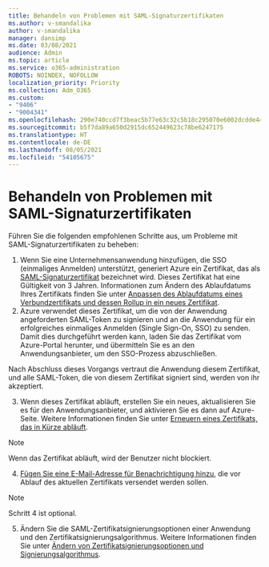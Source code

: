 ```yaml
---
title: Behandeln von Problemen mit SAML-Signaturzertifikaten
ms.author: v-smandalika
author: v-smandalika
manager: dansimp
ms.date: 03/08/2021
audience: Admin
ms.topic: article
ms.service: o365-administration
ROBOTS: NOINDEX, NOFOLLOW
localization_priority: Priority
ms.collection: Adm_O365
ms.custom:
- "9406"
- "9004341"
ms.openlocfilehash: 290e740ccd7f3beac5b77e63c32c5b18c295070e6002dcdde44ce4a93f4330f6
ms.sourcegitcommit: b5f7da89a650d2915dc652449623c78be6247175
ms.translationtype: HT
ms.contentlocale: de-DE
ms.lasthandoff: 08/05/2021
ms.locfileid: "54105675"
---
```

# <a name="troubleshoot-saml-signing-certificate-issues"></a>Behandeln von Problemen mit SAML-Signaturzertifikaten

Führen Sie die folgenden empfohlenen Schritte aus, um Probleme mit SAML-Signaturzertifikaten zu beheben:

1. Wenn Sie eine Unternehmensanwendung hinzufügen, die SSO (einmaliges Anmelden) unterstützt, generiert Azure ein Zertifikat, das als [SAML-Signaturzertifikat](https://docs.microsoft.com/azure/active-directory/manage-apps/manage-certificates-for-federated-single-sign-on#auto-generated-certificate-for-gallery-and-non-gallery-applications) bezeichnet wird. Dieses Zertifikat hat eine Gültigkeit von 3 Jahren. Informationen zum Ändern des Ablaufdatums Ihres Zertifikats finden Sie unter [Anpassen des Ablaufdatums eines Verbundzertifikats und dessen Rollup in ein neues Zertifikat](https://docs.microsoft.com/azure/active-directory/manage-apps/manage-certificates-for-federated-single-sign-on#customize-the-expiration-date-for-your-federation-certificate-and-roll-it-over-to-a-new-certificate).
2. Azure verwendet dieses Zertifikat, um die von der Anwendung angeforderten SAML-Token zu signieren und an die Anwendung für ein erfolgreiches einmaliges Anmelden (Single Sign-On, SSO) zu senden. Damit dies durchgeführt werden kann, laden Sie das Zertifikat vom Azure-Portal herunter, und übermitteln Sie es an den Anwendungsanbieter, um den SSO-Prozess abzuschließen.

Nach Abschluss dieses Vorgangs vertraut die Anwendung diesem Zertifikat, und alle SAML-Token, die von diesem Zertifikat signiert sind, werden von ihr akzeptiert.

3. Wenn dieses Zertifikat abläuft, erstellen Sie ein neues, aktualisieren Sie es für den Anwendungsanbieter, und aktivieren Sie es dann auf Azure-Seite. Weitere Informationen finden Sie unter [Erneuern eines Zertifikats, das in Kürze abläuft](https://docs.microsoft.com/azure/active-directory/manage-apps/manage-certificates-for-federated-single-sign-on#renew-a-certificate-that-will-soon-expire).

> [!NOTE]
> Wenn das Zertifikat abläuft, wird der Benutzer nicht blockiert.

4. [Fügen Sie eine E-Mail-Adresse für Benachrichtigung hinzu](https://docs.microsoft.com/azure/active-directory/manage-apps/manage-certificates-for-federated-single-sign-on#add-email-notification-addresses-for-certificate-expiration), die vor Ablauf des aktuellen Zertifikats versendet werden sollen.

> [!NOTE]
> Schritt 4 ist optional.

5. Ändern Sie die SAML-Zertifikatsignierungsoptionen einer Anwendung und den Zertifikatsignierungsalgorithmus. Weitere Informationen finden Sie unter [Ändern von Zertifikatsignierungsoptionen und Signierungsalgorithmus](https://docs.microsoft.com/azure/active-directory/manage-apps/certificate-signing-options).

